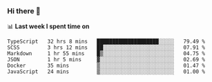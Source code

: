 ### Hi there 👋

<!--
**DBvc/DBvc** is a ✨ _special_ ✨ repository because its `README.md` (this file) appears on your GitHub profile.

Here are some ideas to get you started:

- 🔭 I’m currently working on ...
- 🌱 I’m currently learning ...
- 👯 I’m looking to collaborate on ...
- 🤔 I’m looking for help with ...
- 💬 Ask me about ...
- 📫 How to reach me: ...
- 😄 Pronouns: ...
- ⚡ Fun fact: ...
-->

📊 **Last week I spent time on**
<!--START_SECTION:waka-->

```text
TypeScript   32 hrs 8 mins   ████████████████████░░░░░   79.49 %
SCSS         3 hrs 12 mins   ██░░░░░░░░░░░░░░░░░░░░░░░   07.91 %
Markdown     1 hr 55 mins    █▒░░░░░░░░░░░░░░░░░░░░░░░   04.75 %
JSON         1 hr 5 mins     ▓░░░░░░░░░░░░░░░░░░░░░░░░   02.69 %
Docker       35 mins         ▒░░░░░░░░░░░░░░░░░░░░░░░░   01.47 %
JavaScript   24 mins         ▒░░░░░░░░░░░░░░░░░░░░░░░░   01.00 %
```

<!--END_SECTION:waka-->
